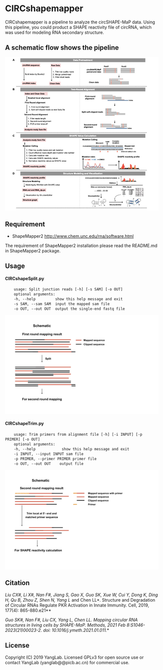 CIRCshapemapper
============================================
CIRCshapemapper is a pipeline to analyze the circSHAPE-MaP data. Using this pipeline, you could product  a SHAPE reactivity file of circRNA, which was used for modeling RNA secondary structure.

A schematic flow shows the pipeline
-------------------------------------

![image](https://github.com/YangLab/circSHAPEmapper/blob/master/manual/CIRCshapemapper_pipeline.jpeg)

Requirement
------------------------------------
* ShapeMapper2   http://www.chem.unc.edu/rna/software.html

The requirement of ShapeMapper2 installation please read the README.md in ShapeMapper2 package. 

Usage
----------------------------------
#### CIRCshapeSplit.py
		usage: Split junction reads [-h] [-s SAM] [-o OUT]	
		optional arguments:
		-h, --help         show this help message and exit
		-s SAM, --sam SAM  input the mapped sam file
		-o OUT, --out OUT  output the single-end fastq file

![image](https://github.com/YangLab/circSHAPEmapper/blob/master/manual/002.jpeg)

#### CIRCshapeTrim.py

		usage: Trim primers from alignment file [-h] [-i INPUT] [-p PRIMER] [-o OUT]
		optional arguments:
		-h, --help            show this help message and exit
		-i INPUT, --input INPUT sam file
		-p PRIMER, --primer PRIMER primer file 
		-o OUT, --out OUT    output file
![image](https://github.com/YangLab/circSHAPEmapper/blob/master/manual/003.jpeg)



## Citation
**Liu CX#, Li X#, Nan F#, Jiang S, Gao X, Guo SK, Xue W, Cui Y, Dong K, Ding H, Qu B, Zhou Z, Shen N*, Yang L* and Chen LL*. Structure and Degradation of Circular RNAs Regulate PKR Activation in Innate Immunity. Cell, 2019, 177(4): 865-880.e21**

**Guo SK#, Nan F#, Liu CX, Yang L, Chen LL*. Mapping circular RNA structures in living cells by SHAPE-MaP. Methods, 2021 Feb 8:S1046-2023(21)00023-2. doi: 10.1016/j.ymeth.2021.01.011.**
## License
Copyright (C) 2019 YangLab. Licensed GPLv3 for open source use or contact YangLab (yanglab@@picb.ac.cn) for commercial use.